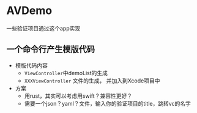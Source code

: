 # AVDemo

一些验证项目通过这个app实现

## 一个命令行产生模版代码

- 模版代码内容
    - `ViewController`中demoList的生成
    - `XXXViewController` 文件的生成， 并加入到Xcode项目中
- 方案
    - 用rust，其实可以考虑用swift？兼容性更好？
    - 需要一个json？yaml？文件，输入你的验证项目的title，跳转vc的名字
